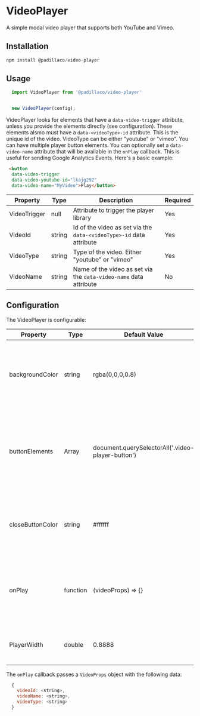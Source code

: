 # VideoPlayer

A simple modal video player that supports both YouTube and Vimeo.

## Installation

```javascript
npm install @padillaco/video-player
```

## Usage

```javascript
  import VideoPlayer from '@padillaco/video-player'


  new VideoPlayer(config);
```

VideoPlayer looks for elements that have a `data-video-trigger` attribute, unless you provide the elements directly (see configuration). These elements alsmo must have a `data-<videoType>-id` attribute.  This is the unique id of the video.  VideoType can be either "youtube" or "vimeo". You can have multiple player button elements.  You can optionally set a `data-video-name` attribute that will be available in the `onPlay` callback.  This is useful for sending Google Analytics Events.  Here's a basic example:

```html
 <button
  data-video-trigger
  data-video-youtube-id="lkajg292"
  data-video-name="MyVideo">Play</button>
```

| Property     | Type   | Description                                                         | Required |
| ------------ | ------ | ------------------------------------------------------------------- | -------- |
| VideoTrigger | null   | Attribute to trigger the player library                             | Yes      |
| VideoId      | string | Id of the video as set via the `data-<videoType>-id` data attribute | Yes      |
| VideoType    | string | Type of the video. Either "youtube" or "vimeo"                      | Yes      |
| VideoName    | string | Name of the video as set via the `data-video-name` data attribute   | No       |

## Configuration

The VideoPlayer is configurable:

| Property         | Type              | Default Value                                     | Description                                                                                                 |
| ---------------- | ----------------- | ------------------------------------------------- | ----------------------------------------------------------------------------------------------------------- |
| backgroundColor  | string            | rgba(0,0,0,0.8)                                   | The color of the modal overlay. Can be any value that is valid for background-color CSS property.           |
| buttonElements   | Array<DomElement> | document.querySelectorAll('.video-player-button') | An array of DOM elements that will trigger the video player. See player button markup for specific details. |
| closeButtonColor | string            | #ffffff                                           | The color of the modal close button. Can be any value that is valid for color CSS property.                 |
| onPlay           | function          | (videoProps) => {}                                | Callback function executed when a video starts to play.  See Below for videoProps object.                   |
| PlayerWidth      | double            | 0.8888                                            | width of the iFrame as a fraction of the screen width                                                       |


The `onPlay` callback passes a `VideoProps` object with the following data:

```javascript
  {
    videoId: <string>,
    videoName: <string>,
    videoType: <string>
  }
```
